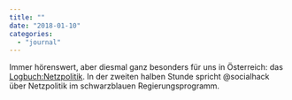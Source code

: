 ```yaml
---
title: ""
date: "2018-01-10"
categories: 
  - "journal"
---
```


Immer hörenswert, aber diesmal ganz besonders für uns in Österreich: das [Logbuch:Netzpolitik](https://logbuch-netzpolitik.de/lnp238-was-macht-ihr-da-eigentlich). In der zweiten halben Stunde spricht @socialhack über Netzpolitik im schwarzblauen Regierungsprogramm.
